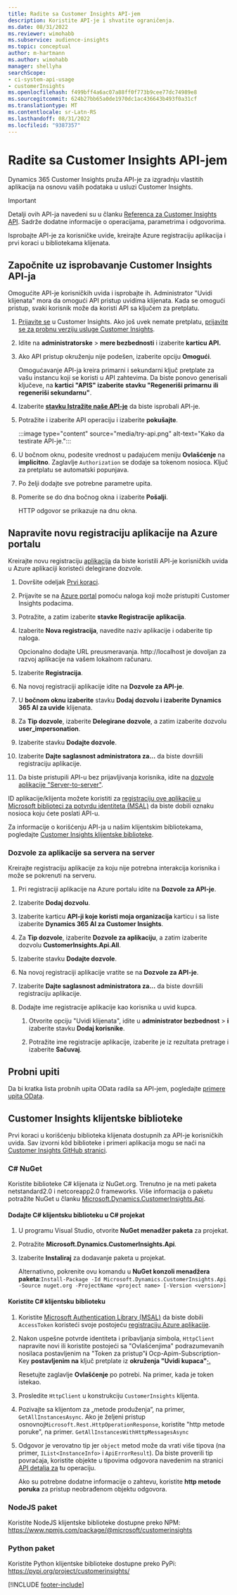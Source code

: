 ```yaml
---
title: Radite sa Customer Insights API-jem
description: Koristite API-je i shvatite ograničenja.
ms.date: 08/31/2022
ms.reviewer: wimohabb
ms.subservice: audience-insights
ms.topic: conceptual
author: m-hartmann
ms.author: wimohabb
manager: shellyha
searchScope:
- ci-system-api-usage
- customerInsights
ms.openlocfilehash: f499bff4a6ac07a88ff0f773b9cee77dc74989e8
ms.sourcegitcommit: 624b27bb65a0de1970dc1ac436643b493f0a31cf
ms.translationtype: MT
ms.contentlocale: sr-Latn-RS
ms.lasthandoff: 08/31/2022
ms.locfileid: "9387357"
---
```

# <a name="work-with-customer-insights-apis"></a>Radite sa Customer Insights API-jem

Dynamics 365 Customer Insights pruža API-je za izgradnju vlastitih aplikacija na osnovu vaših podataka u usluzi Customer Insights.

> [!IMPORTANT]
> Detalji ovih API-ja navedeni su u članku [Referenca za Customer Insights API](https://developer.ci.ai.dynamics.com/api-details#api=CustomerInsights). Sadrže dodatne informacije o operacijama, parametrima i odgovorima.

Isprobajte API-je za korisničke uvide, kreirajte Azure registraciju aplikacija i prvi koraci u bibliotekama klijenata.

## <a name="get-started-trying-the-customer-insights-apis"></a>Započnite uz isprobavanje Customer Insights API-ja

Omogućite API-je korisničkih uvida i isprobajte ih. Administrator "Uvidi klijenata" mora da omogući API pristup uvidima klijenata. Kada se omogući pristup, svaki korisnik može da koristi API sa ključem za pretplatu.

1. [Prijavite se](https://home.ci.ai.dynamics.com) u Customer Insights. Ako još uvek nemate pretplatu, [prijavite se za probnu verziju usluge Customer Insights](https://aka.ms/tryci).

1. Idite na **administratorske** > **mere bezbednosti** i izaberite **karticu API.**

1. Ako API pristup okruženju nije podešen, izaberite opciju **Omogući**.

   Omogućavanje API-ja kreira primarni i sekundarni ključ pretplate za vašu instancu koji se koristi u API zahtevima. Da biste ponovo generisali ključeve, na **kartici "APIS" izaberite** **stavku "Regeneriši primarnu** **ili regeneriši sekundarnu"**.

1. Izaberite [**stavku Istražite naše API-je**](https://developer.ci.ai.dynamics.com/api-details#api=CustomerInsights&operation=Get-all-instances) da biste isprobali API-je.

1. Potražite i izaberite API operaciju i izaberite **pokušajte**.

   :::image type="content" source="media/try-api.png" alt-text="Kako da testirate API-je.":::

1. U bočnom oknu, podesite vrednost u padajućem meniju **Ovlašćenje** na **implicitno**. Zaglavlje `Authorization` se dodaje sa tokenom nosioca. Ključ za pretplatu se automatski popunjava.
  
1. Po želji dodajte sve potrebne parametre upita.

1. Pomerite se do dna bočnog okna i izaberite **Pošalji**.

   HTTP odgovor se prikazuje na dnu okna.

## <a name="create-a-new-app-registration-in-the-azure-portal"></a>Napravite novu registraciju aplikacije na Azure portalu

Kreirajte novu registraciju [aplikacija](/graph/auth-register-app-v2) da biste koristili API-je korisničkih uvida u Azure aplikaciji koristeći delegirane dozvole.

1. Dovršite odeljak [Prvi koraci](#get-started-trying-the-customer-insights-apis).

1. Prijavite se na [Azure portal](https://portal.azure.com) pomoću naloga koji može pristupiti Customer Insights podacima.

1. Potražite, a zatim izaberite **stavke Registracije aplikacija**.

1. Izaberite **Nova registracija**, navedite naziv aplikacije i odaberite tip naloga.

   Opcionalno dodajte URL preusmeravanja. http://localhost je dovoljan za razvoj aplikacije na vašem lokalnom računaru.

1. Izaberite **Registracija**.

1. Na novoj registraciji aplikacije idite na **Dozvole za API-je**.

1. U **bočnom oknu izaberite** stavku **Dodaj dozvolu i izaberite Dynamics 365 AI za uvide** klijenata.

1. Za **Tip dozvole**, izaberite **Delegirane dozvole**, a zatim izaberite dozvolu **user_impersonation**.

1. Izaberite stavku **Dodajte dozvole**.

1. Izaberite **Dajte saglasnost administratora za...** da biste dovršili registraciju aplikacije.

1. Da biste pristupili API-u bez prijavljivanja korisnika, idite na [dozvole aplikacije "Server-to-server"](#server-to-server-application-permissions).

ID aplikacije/klijenta možete koristiti za [registraciju ove aplikacije u Microsoft biblioteci za potvrdu identiteta (MSAL)](/azure/active-directory/develop/msal-overview) da biste dobili oznaku nosioca koju ćete poslati API-u.

<!-- :::image type="content" source="media/grant-admin-consent.gif" alt-text="How to grant admin consent."::: -->

Za informacije o korišćenju API-ja u našim klijentskim bibliotekama, pogledajte [Customer Insights klijentske biblioteke](#customer-insights-client-libraries).

### <a name="server-to-server-application-permissions"></a>Dozvole za aplikacije sa servera na server

Kreirajte registraciju aplikacije za koju nije potrebna interakcija korisnika i može se pokrenuti na serveru.

1. Pri registraciji aplikacije na Azure portalu idite na **Dozvole za API-je**.

1. Izaberite **Dodaj dozvolu**.

1. Izaberite karticu **API-ji koje koristi moja organizacija** karticu i sa liste izaberite **Dynamics 365 AI za Customer Insights**.

1. Za **Tip dozvole**, izaberite **Dozvole za aplikaciju**, a zatim izaberite dozvolu **CustomerInsights.Api.All**.

1. Izaberite stavku **Dodajte dozvole**.

1. Na novoj registraciji aplikacije vratite se na **Dozvole za API-je**.

1. Izaberite **Dajte saglasnost administratora za...** da biste dovršili registraciju aplikacije.

   <!--  :::image type="content" source="media/grant-admin-consent.gif" alt-text="How to grant admin consent."::: -->

1. Dodajte ime registracije aplikacije kao korisnika u uvid kupca.

   1. Otvorite opciju "Uvidi klijenata", idite u **administrator bezbednost** > **i** izaberite stavku **Dodaj korisnike**.

   1. Potražite ime registracije aplikacije, izaberite je iz rezultata pretrage i izaberite **Sačuvaj**.

## <a name="sample-queries"></a>Probni upiti

Da bi kratka lista probnih upita OData radila sa API-jem, pogledajte [primere upita OData](odata-examples.md).

## <a name="customer-insights-client-libraries"></a>Customer Insights klijentske biblioteke

Prvi koraci u korišćenju biblioteka klijenata dostupnih za API-je korisničkih uvida. Sav izvorni kôd biblioteke i primeri aplikacija mogu se naći na [Customer Insights GitHub stranici](https://github.com/microsoft/Dynamics365-CustomerInsights-Client-Libraries).

### <a name="c-nuget"></a>C# NuGet

Koristite biblioteke C# klijenata iz NuGet.org. Trenutno je na meti paketa netstandard2.0 i netcoreapp2.0 frameworks. Više informacija o paketu potražite NuGet u članku [Microsoft.Dynamics.CustomerInsights.Api](https://www.nuget.org/packages/Microsoft.Dynamics.CustomerInsights.Api/).

#### <a name="add-the-c-client-library-to-a-c-project"></a>Dodajte C# klijentsku biblioteku u C# projekat

1. U programu Visual Studio, otvorite **NuGet menadžer paketa** za projekat.

1. Potražite **Microsoft.Dynamics.CustomerInsights.Api**.

1. Izaberite **Instaliraj** za dodavanje paketa u projekat.

   Alternativno, pokrenite ovu komandu u **NuGet konzoli menadžera paketa**:`Install-Package -Id Microsoft.Dynamics.CustomerInsights.Api -Source nuget.org -ProjectName <project name> [-Version <version>]`

   <!--  :::image type="content" source="media/visual-studio-nuget-package.gif" alt-text="Add NuGet package to Visual Studio project."::: -->

#### <a name="use-the-c-client-library"></a>Koristite C# klijentsku biblioteku

1. Koristite [Microsoft Authentication Library (MSAL)](/azure/active-directory/develop/msal-overview) da biste dobili `AccessToken` koristeći svoje postojeću [registraciju Azure aplikacije](#create-a-new-app-registration-in-the-azure-portal).

1. Nakon uspešne potvrde identiteta i pribavljanja simbola, `HttpClient` napravite novi ili koristite postojeći sa "Ovlašćenjima" podrazumevanih nosilaca postavljenim na "Token za pristup"**i** Ocp-Apim-Subscription-Key **postavljenim na** ključ pretplate iz **okruženja "Uvidi kupaca"**[**·**.](#get-started-trying-the-customer-insights-apis)   

   Resetujte zaglavlje **Ovlašćenje** po potrebi. Na primer, kada je token istekao.

1. Prosledite `HttpClient` u konstrukciju `CustomerInsights` klijenta.

   <!--   :::image type="content" source="media/httpclient-sample.png" alt-text="Sample of httpclient."::: -->

1. Pozivajte sa klijentom za „metode produženja“, na primer, `GetAllInstancesAsync`. Ako je željeni pristup osnovnoj`Microsoft.Rest.HttpOperationResponse`, koristite "http metode poruke", na primer. `GetAllInstancesWithHttpMessagesAsync`

1. Odgovor je verovatno tip jer `object` metod može da vrati više tipova (na primer, `IList<InstanceInfo>` i `ApiErrorResult`). Da biste proverili tip povraćaja, koristite objekte u tipovima odgovora navedenim na stranici [API detalja za](https://developer.ci.ai.dynamics.com/api-details#api=CustomerInsights) tu operaciju.

   Ako su potrebne dodatne informacije o zahtevu, koristite **http metode poruka** za pristup neobrađenom objektu odgovora.

### <a name="nodejs-package"></a>NodeJS paket

Koristite NodeJS klijentske biblioteke dostupne preko NPM: https://www.npmjs.com/package/@microsoft/customerinsights

### <a name="python-package"></a>Python paket

Koristite Python klijentske biblioteke dostupne preko PyPi: https://pypi.org/project/customerinsights/

[!INCLUDE [footer-include](includes/footer-banner.md)]
